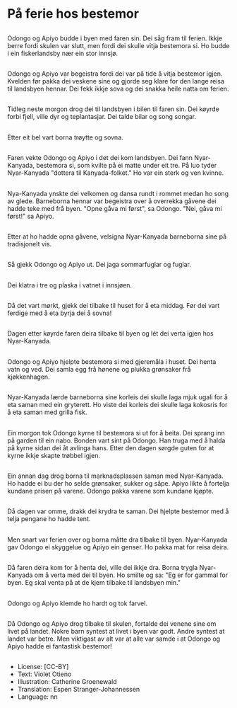 # På ferie hos bestemor

##
Odongo og Apiyo budde i byen med faren sin. Dei såg fram til ferien. Ikkje berre fordi skulen var slutt, men fordi dei skulle vitja bestemora si. Ho budde i ein fiskerlandsby nær ein stor innsjø.

##
Odongo og Apiyo var begeistra fordi dei var på tide å vitja bestemor igjen. Kvelden før pakka dei veskene sine og gjorde seg klare for den lange reisa til landsbyen hennar. Dei fekk ikkje sova og dei snakka heile natta om ferien.

##
Tidleg neste morgon drog dei til landsbyen i bilen til faren sin. Dei køyrde forbi fjell, ville dyr og teplantasjar. Dei talde bilar og song songar.

##
Etter eit bel vart borna trøytte og sovna.

##
Faren vekte Odongo og Apiyo i det dei kom landsbyen. Dei fann Nyar-Kanyada, bestemora si, som kvilte på ei matte under eit tre. På luo tyder Nyar-Kanyada "dottera til Kanyada-folket." Ho var ein sterk og ven kvinne.

##
Nya-Kanyada ynskte dei velkomen og dansa rundt i rommet medan ho song av glede. Barneborna hennar var begeistra over å overrekka gåvene dei hadde teke med frå byen. "Opne gåva mi først", sa Odongo. "Nei, gåva mi først!" sa Apiyo.

##
Etter at ho hadde opna gåvene, velsigna Nyar-Kanyada barneborna sine på tradisjonelt vis.

##
Så gjekk Odongo og Apiyo ut. Dei jaga sommarfuglar og fuglar.

##
Dei klatra i tre og plaska i vatnet i innsjøen.

##
Då det vart mørkt, gjekk dei tilbake til huset for å eta middag. Før dei vart ferdige med å eta byrja dei å sovna!

##
Dagen etter køyrde faren deira tilbake til byen og lét dei verta igjen hos Nyar-Kanyada.

##
Odongo og Apiyo hjelpte bestemora si med gjeremåla i huset. Dei henta vatn og ved. Dei samla egg frå hønene og plukka grønsaker frå kjøkkenhagen.

##
Nyar-Kanyada lærde barneborna sine korleis dei skulle laga mjuk ugali for å eta saman med ein gryterett. Ho viste dei korleis dei skulle laga kokosris for å eta saman med grilla fisk.

##
Ein morgon tok Odongo kyrne til bestemora si ut for å beita. Dei sprang inn på garden til ein nabo. Bonden vart sint på Odongo. Han truga med å halda på kyrne sidan dei åt avlinga hans. Etter den dagen sørgde guten for at kyrne ikkje skapte trøbbel igjen.

##
Ein annan dag drog borna til marknadsplassen saman med Nyar-Kanyada. Ho hadde ei bu der ho selde grønsaker, sukker og såpe. Apiyo likte å fortelja kundane prisen på varene. Odongo pakka varene som kundane kjøpte.

##
Då dagen var omme, drakk dei krydra te saman. Dei hjelpte bestemor med å telja pengane ho hadde tent.

##
Men snart var ferien over og borna måtte dra tilbake til byen. Nyar-Kanyada gav Odongo ei skyggelue og Apiyo ein genser. Ho pakka mat for reisa deira.

##
Då faren deira kom for å henta dei, ville dei ikkje dra. Borna trygla Nyar-Kanyada om å verta med dei til byen. Ho smilte og sa: "Eg er for gammal for byen. Eg skal venta på at de kjem tilbake til landsbyen min."

##
Odongo og Apiyo klemde ho hardt og tok farvel.

##
Då Odongo og Apiyo drog tilbake til skulen, fortalde dei venene sine om livet på landet. Nokre barn syntest at livet i byen var godt. Andre syntest at landet var betre. Men viktigast av alt var at alle var samde i at Odongo og Apiyo hadde ei fantastisk bestemor!

##
* License: [CC-BY]
* Text: Violet Otieno
* Illustration: Catherine Groenewald
* Translation: Espen Stranger-Johannessen
* Language: nn
